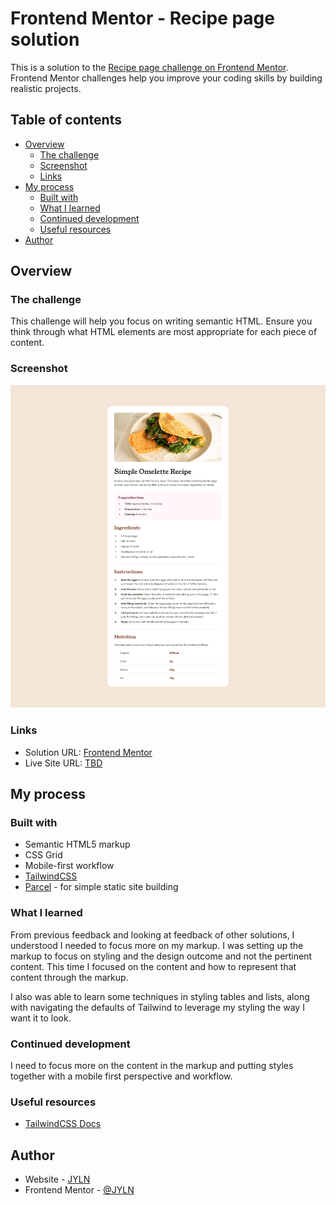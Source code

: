 # Frontend Mentor - Recipe page solution

This is a solution to the [Recipe page challenge on Frontend Mentor](https://www.frontendmentor.io/challenges/recipe-page-KiTsR8QQKm). Frontend Mentor challenges help you improve your coding skills by building realistic projects.

## Table of contents

- [Overview](#overview)
  - [The challenge](#the-challenge)
  - [Screenshot](#screenshot)
  - [Links](#links)
- [My process](#my-process)
  - [Built with](#built-with)
  - [What I learned](#what-i-learned)
  - [Continued development](#continued-development)
  - [Useful resources](#useful-resources)
- [Author](#author)

## Overview

### The challenge

This challenge will help you focus on writing semantic HTML. Ensure you think through what HTML elements are most appropriate for each piece of content.

### Screenshot

![](./screenshot.png)

### Links

- Solution URL: [Frontend Mentor](https://www.frontendmentor.io/solutions/recipe-page-using-tailwind-css-D-Jio2Lwd-)
- Live Site URL: [TBD]()

## My process

### Built with

- Semantic HTML5 markup
- CSS Grid
- Mobile-first workflow
- [TailwindCSS][tailwinddocs]
- [Parcel](https://parceljs.org/docs) - for simple static site building

### What I learned

From previous feedback and looking at feedback of other solutions, I understood I needed to focus more on my markup. I was setting up the markup to focus on styling and the design outcome and not the pertinent content. This time I focused on the content and how to represent that content through the markup.

I also was able to learn some techniques in styling tables and lists, along with navigating the defaults of Tailwind to leverage my styling the way I want it to look.

### Continued development

I need to focus more on the content in the markup and putting styles together with a mobile first perspective and workflow.

### Useful resources

- [TailwindCSS Docs][tailwinddocs]

## Author

- Website - [JYLN](https://jyln.dev)
- Frontend Mentor - [@JYLN](https://www.frontendmentor.io/profile/JYLN)

[tailwinddocs]: https://tailwindcss.com/docs
